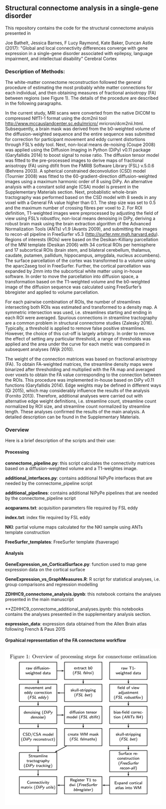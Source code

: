 
## Structural connectome analysis in a single-gene disorder

This repository contains the code for the structural connectome analysis presented in

Joe Bathelt, Jessica Barnes, F Lucy Raymond, Kate Baker, Duncan Astle (2017): "Global and local connectivity differences converge with gene expression in a single-gene disorder associated with epilepsy, language impairment, and intellectual disability" Cerebral Cortex


### Description of Methods:
The white-matter connectome reconstruction followed the general procedure of estimating the most probably white matter connections for each individual, and then obtaining measures of fractional anisotropy (FA) between regions (see Figure 1). The details of the procedure are described in the following paragraphs.

In the current study, MRI scans were converted from the native DICOM to compressed NIfTI-1 format using the dcm2nii tool http://www.mccauslandcenter.sc.edu/mricro/
mricron/dcm2nii.html. Subsequently, a brain mask was derived from the b0-weighted volume of the diffusion-weighted sequence and the entire sequence was submitted for correction for participant movement and eddy current distortions through FSL’s eddy tool. Next, non-local means de-noising (Coupe 2008) was applied using the Diffusion Imaging in Python (DiPy) v0.11 package (Garyfallidis 2014) to boost signal to noise ratio. The diffusion tensor model was fitted to the pre-processed images to derive maps of fractional anisotropy (FA) using dtifit from the FMRIB Software Library (FSL) v.5.0.6 (Behrens 2003). A spherical constrained deconvolution (CSD) model (Tournier 2008) was fitted to the 60-gradient-direction diffusion-weighted images using a maximum harmonic order of 8 using DiPy. An alternative analysis with a constant solid angle (CSA) model is present in the Supplementary Materials section. Next, probablistic whole-brain tractography was performed based on the CSD model with 8 seeds in any voxel with a General FA value higher than 0.1. The step size was set to 0.5 and the maximum number of crossing fibres per voxel to 2.
For ROI definition, T1-weighted images were preprocessed by adjusting the field of view using FSL’s robustfov, non-local means denoising in DiPy, deriving a robust brain mask using the brain extraction algorithm of the Advanced Normalization Tools (ANTs) v1.9 (Avants 2009), and submitting the images to recon-all pipeline in FreeSurfer v5.3 (http://surfer.nmr.mgh.harvard.edu). Regions of interests (ROIs) were based on the Desikan-Killiany parcellation of the MNI template (Desikan 2006) with 34 cortical ROIs per hemisphere and 17 subcortical ROIs (brain stem, and bilateral cerebellum, thalamus, caudate, putamen, pallidum, hippocampus, amygdala, nucleus accumbens). The surface parcellation of the cortex was transformed to a volume using the aparc2aseg tool in FreeSurfer. Further, the cortical parcellation was expanded by 2mm into the subcortical white matter using in-house software. In order to move the parcellation into diffusion space, a transformation based on the T1-weighted volume and the b0-weighted image of the diffusion sequence was calculated using FreeSurfer’s bbregister and applied to volume parcellation.

For each pairwise combination of ROIs, the number of streamlines intersecting both ROIs was estimated and transformed to a density map. A symmetric intersection was used, i.e. streamlines starting and ending in each ROI were averaged. Spurious connections in streamline tractography are a common problem in structural connectome studies (Zalesky 2016). Typically, a threshold is applied to remove false positive streamlines. However, the choice of this cut-off is largely arbitrary. In order to remove the effect of setting any particular threshold, a range of thresholds was applied and the area under the curve for each metric was compared in subsequent analyses (Wijk 2010).

The weight of the connection matrices was based on fractional anisotropy (FA). To obtain FA-weighted matrices, the streamline density maps were binarized after thresholding and multiplied with the FA map and averaged over voxels to obtain the FA value corresponding to the connection between the ROIs. This procedure was implemented in-house based on DiPy v0.11 functions (Garyfallidis 2014). Edge weights may be defined in different ways (Qi 2015), which may considerably influence the results of the analysis (Fornito 2013). Therefore, additional analyses were carried out with alternative edge weight definitions, i.e. streamline count, streamline count normalized by ROI size, and streamline count normalized by streamline length. These analyses confirmed the results of the main analysis. A detailed description can be found in the Supplementary Materials.


### Overview
Here is a brief description of the scripts and their use:

#### Processing

**connectome_pipeline.py**: this script calculates the connectivity matrices based on a diffusion-weighted volume and a T1-weightes image.

**additional_interfaces.py**: contains additional NiPyPe interfaces that are needed by the connectome_pipeline script

**additional_pipelines**: contains additional NiPyPe pipelines that are needed by the connectome_pipeline script

**acqparams.txt**: acquisition parameters file required by FSL eddy

**index.txt**: index file required by FSL eddy

**NKI**: partial volume maps calculated for the NKI sample using ANTs template construction

**FreeSurfer_templates**: FreeSurfer template (fsaverage)


#### Analysis

**GeneExpression_on_CorticalSurface.py**: function used to map gene expression data on the cortical surface

**GeneExpression_vs_GraphMeasures.R**: R script for statistical analyses, i.e. group comparisons and regression modelling

**ZDHHC9_connectome_analysis.ipynb**: this notebook contains the analyses presented in the main manuscript

**ZDHHC9_connectome_additional_analyses.ipynb: this notebooks contains the analyses presented in the supplementary analysis section.

**expression_data**: expression data obtained from the Allen Brain atlas following French & Paus 2015

#### Grpahical representation of the FA connectome workflow
![connectome pipeline](Figure1.png)

